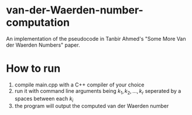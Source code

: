 # van-der-Waerden-number-computation
An implementation of the pseudocode in Tanbir Ahmed's "Some More Van der Waerden Numbers" paper.

# How to run
1. compile main.cpp with a C++ compiler of your choice
2. run it with command line arguments being $k_1, k_2, \ldots, k_{r}$ seperated by a spaces between each $k_i$
3. the program will output the computed van der Waerden number